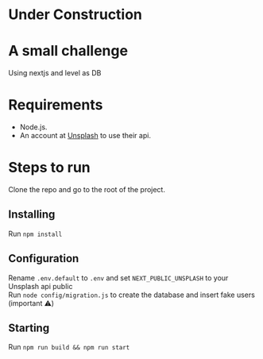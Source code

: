 # Under Construction

# A small challenge

Using nextjs and level as DB

# Requirements
 - Node.js.
 - An account at [Unsplash](https://unsplash.com/) to use their api.


# Steps to run
Clone the repo and go to the root of the project.

## Installing
Run `npm install`

## Configuration
Rename `.env.default` to `.env` and set `NEXT_PUBLIC_UNSPLASH` to your Unsplash api public\
Run `node config/migration.js` to create the database and insert fake users (important ⚠️)

## Starting
Run `npm run build && npm run start`
